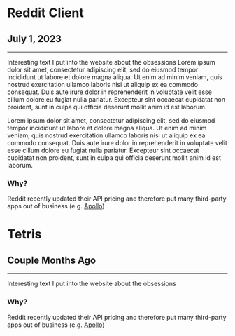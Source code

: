 # Reddit Client
## July 1, 2023
___

Interesting text I put into the website about the obsessions
Lorem ipsum dolor sit amet, consectetur adipiscing elit, sed do eiusmod tempor incididunt ut labore et dolore magna aliqua. Ut enim ad minim veniam, quis nostrud exercitation ullamco laboris  nisi ut aliquip ex ea commodo consequat. Duis aute irure dolor in reprehenderit in voluptate velit esse cillum dolore eu fugiat nulla pariatur. Excepteur sint occaecat cupidatat non proident, sunt in culpa qui officia deserunt mollit anim id est laborum.

Lorem ipsum dolor sit amet, consectetur adipiscing elit, sed do eiusmod tempor incididunt ut labore et dolore magna aliqua. Ut enim ad minim veniam, quis nostrud exercitation ullamco laboris  nisi ut aliquip ex ea commodo consequat. Duis aute irure dolor in reprehenderit in voluptate velit esse cillum dolore eu fugiat nulla pariatur. Excepteur sint occaecat cupidatat non proident, sunt in culpa qui officia deserunt mollit anim id est laborum.


### Why?
Reddit recently updated their API pricing and therefore put many third-party apps out of business (e.g. [Apollo](https://www.theverge.com/2023/6/30/23779519/reddit-third-party-app-shut-down-apollo-sync-baconreader-api-protest))

# Tetris
## Couple Months Ago
___

Interesting text I put into the website about the obsessions

### Why?
Reddit recently updated their API pricing and therefore put many third-party apps out of business (e.g. [Apollo](https://www.theverge.com/2023/6/30/23779519/reddit-third-party-app-shut-down-apollo-sync-baconreader-api-protest))